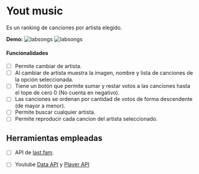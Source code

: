 # Yout music

Es un ranking de canciones por artista elegido.

**Demo:** 
![labsongs](https://scontent.flim6-1.fna.fbcdn.net/v/t1.15752-9/43534404_537836219994266_4819841879010967552_n.png?_nc_cat=106&_nc_eui2=AeFXuMowyP_lNj6awiqzH1MevleTteSFNV8AkeVfqzxUvoBO_JdGS4YtELBhMsdzwAJSjmvI9MmX9V2EVEba5VvBCzBuq-w05wkpSvRw0zmFVg&oh=e3e8842d033f9407084af10144337e60&oe=5C520C4B)
![labsongs](https://scontent.flim6-1.fna.fbcdn.net/v/t1.15752-9/43460571_615658198851858_3329895364428824576_n.png?_nc_cat=107&_nc_eui2=AeFJ5IVqxDqvdWSD0C8li4xPisJeUJjdgJvAXShhJjpRQL1ypAX04Vincqyw0pQGo0VdcO820Rlzz_K7SVGZbWlqoXFWxF-gv-Wj4DzSsqZfWA&oh=69d42e07d0c92981c430d5971c77ab83&oe=5C18D9D3)

#### Funcionalidades

* [ ] Permite cambiar de artista.
* [ ] Al cambiar de artista  muestra la imagen, nombre y lista de 
canciones de la opción seleccionada.
* [ ] Tiene un botón que permite sumar y restar votos a las canciones  hasta el tope de cero 0 (No cuenta en negativo).
* [ ] Las canciones se  ordenan por cantidad de votos de forma 
descendente (de mayor a menor).
* [ ] Permite buscar cualquier artista.
* [ ] Permite reproducir cada cancion del artista seleccionado.

## Herramientas empleadas

* [ ]  API de [last.fam](https://www.last.fm/api).
* [ ]   Youtube [Data API](https://developers.google.com/youtube/v3/) y [Player API](https://developers.google.com/youtube/iframe_api_reference)

